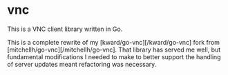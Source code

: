 # vnc
This is a VNC client library written in Go.

This is a complete rewrite of my [kward/go-vnc][/kward/go-vnc] fork from
[mitchellh/go-vnc][/mitchellh/go-vnc]. That library has served me well, but
fundamental modifications I needed to make to better support the handling of
server updates meant refactoring was necessary.

